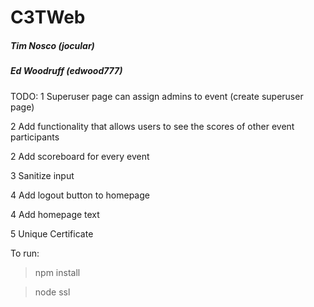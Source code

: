 # C3TWeb
##### Tim Nosco (jocular)
##### Ed Woodruff (edwood777)

TODO:
1 Superuser page can assign admins to event
    (create superuser page)

2 Add functionality that allows users to see the scores of other event participants

2 Add scoreboard for every event

3 Sanitize input

4 Add logout button to homepage

4 Add homepage text

5 Unique Certificate

To run:
> npm install

> node ssl
